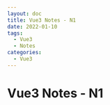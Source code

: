 ```yaml
---
layout: doc
title: Vue3 Notes - N1
date: 2022-01-10
tags:
  - Vue3
  - Notes
categories:
  - Vue3
---
```


# Vue3 Notes - N1
